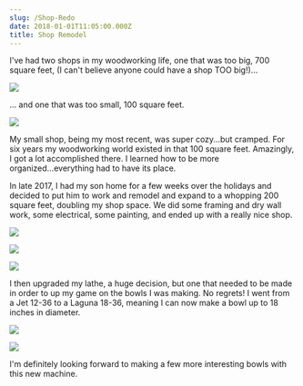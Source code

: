 ```yaml
---
slug: /Shop-Redo
date: 2018-01-01T11:05:00.000Z
title: Shop Remodel
---
```

I've had two shops in my woodworking life, one that was too big, 700 square feet, (I can't believe anyone could have a shop TOO big!)...

![](https://res.cloudinary.com/dy6lb8vna/image/upload/v1548848808/other/DSC03520.jpg)

... and one that was too small, 100 square feet. 

![](https://res.cloudinary.com/dy6lb8vna/image/upload/v1548846944/other/DSC_0008.jpg)

 My small shop, being my most recent, was super cozy...but cramped.  For six years my woodworking world existed in that 100 square feet.  Amazingly, I got a lot accomplished there.  I learned how to be more organized...everything had to have its place.

In late 2017, I had my son home for a few weeks over the holidays and decided to put him to work and remodel and expand to a whopping 200 square feet, doubling my shop space.  We did some framing and dry wall work, some electrical, some painting, and ended up with a really nice shop. 

![](https://res.cloudinary.com/dy6lb8vna/image/upload/v1548847414/other/IMG_2171.jpg)

![](https://res.cloudinary.com/dy6lb8vna/image/upload/v1548847524/other/IMG_2175.jpg)

![](https://res.cloudinary.com/dy6lb8vna/image/upload/v1548847415/other/IMG_9426.jpg)

I then upgraded my lathe, a huge decision, but one that needed to be made in order to up my game on the bowls I was making.  No regrets!  I went from a Jet 12-36 to a Laguna 18-36, meaning I can now make a bowl up to 18 inches in diameter.  

![](https://res.cloudinary.com/dy6lb8vna/image/upload/a_360/v1/other/IMG_2868.jpg)

![](https://res.cloudinary.com/dy6lb8vna/image/upload/v1548848146/other/IMG_9508.jpg)

I'm definitely looking forward to making a few more interesting bowls with this new machine.

